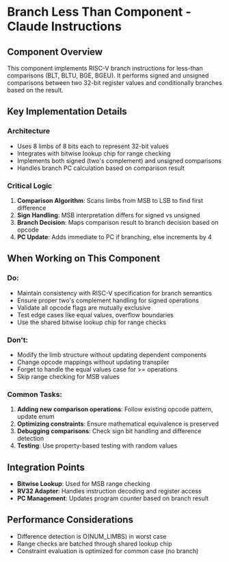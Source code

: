 # Branch Less Than Component - Claude Instructions

## Component Overview
This component implements RISC-V branch instructions for less-than comparisons (BLT, BLTU, BGE, BGEU). It performs signed and unsigned comparisons between two 32-bit register values and conditionally branches based on the result.

## Key Implementation Details

### Architecture
- Uses 8 limbs of 8 bits each to represent 32-bit values
- Integrates with bitwise lookup chip for range checking
- Implements both signed (two's complement) and unsigned comparisons
- Handles branch PC calculation based on comparison result

### Critical Logic
1. **Comparison Algorithm**: Scans limbs from MSB to LSB to find first difference
2. **Sign Handling**: MSB interpretation differs for signed vs unsigned
3. **Branch Decision**: Maps comparison result to branch decision based on opcode
4. **PC Update**: Adds immediate to PC if branching, else increments by 4

## When Working on This Component

### Do:
- Maintain consistency with RISC-V specification for branch semantics
- Ensure proper two's complement handling for signed operations
- Validate all opcode flags are mutually exclusive
- Test edge cases like equal values, overflow boundaries
- Use the shared bitwise lookup chip for range checks

### Don't:
- Modify the limb structure without updating dependent components
- Change opcode mappings without updating transpiler
- Forget to handle the equal values case for >= operations
- Skip range checking for MSB values

### Common Tasks:
1. **Adding new comparison operations**: Follow existing opcode pattern, update enum
2. **Optimizing constraints**: Ensure mathematical equivalence is preserved
3. **Debugging comparisons**: Check sign bit handling and difference detection
4. **Testing**: Use property-based testing with random values

## Integration Points
- **Bitwise Lookup**: Used for MSB range checking
- **RV32 Adapter**: Handles instruction decoding and register access
- **PC Management**: Updates program counter based on branch result

## Performance Considerations
- Difference detection is O(NUM_LIMBS) in worst case
- Range checks are batched through shared lookup chip
- Constraint evaluation is optimized for common case (no branch)